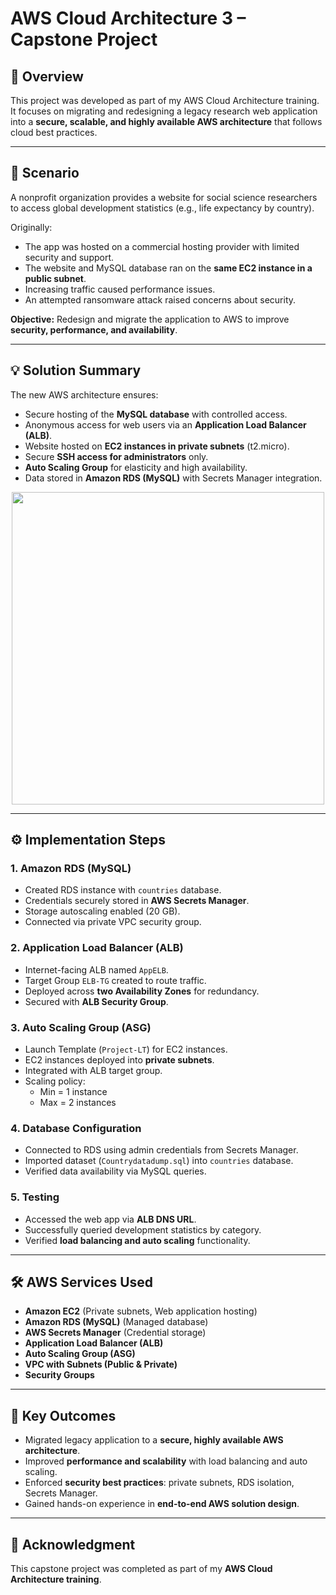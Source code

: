 # AWS Cloud Architecture 3 – Capstone Project

## 📌 Overview
This project was developed as part of my AWS Cloud Architecture training.  
It focuses on migrating and redesigning a legacy research web application into a **secure, scalable, and highly available AWS architecture** that follows cloud best practices.

---

## 📝 Scenario
A nonprofit organization provides a website for social science researchers to access global development statistics (e.g., life expectancy by country).  

Originally:
- The app was hosted on a commercial hosting provider with limited security and support.  
- The website and MySQL database ran on the **same EC2 instance in a public subnet**.  
- Increasing traffic caused performance issues.  
- An attempted ransomware attack raised concerns about security.  

**Objective:** Redesign and migrate the application to AWS to improve **security, performance, and availability**.

---

## 💡 Solution Summary
The new AWS architecture ensures:  
- Secure hosting of the **MySQL database** with controlled access.  
- Anonymous access for web users via an **Application Load Balancer (ALB)**.  
- Website hosted on **EC2 instances in private subnets** (t2.micro).  
- Secure **SSH access for administrators** only.  
- **Auto Scaling Group** for elasticity and high availability.  
- Data stored in **Amazon RDS (MySQL)** with Secrets Manager integration.

<p align="center">
<img src="imgs/aws-arch-capstone.png" width="500">
</p>

---

## ⚙️ Implementation Steps

### 1. Amazon RDS (MySQL)
- Created RDS instance with `countries` database.  
- Credentials securely stored in **AWS Secrets Manager**.  
- Storage autoscaling enabled (20 GB).  
- Connected via private VPC security group.

### 2. Application Load Balancer (ALB)
- Internet-facing ALB named `AppELB`.  
- Target Group `ELB-TG` created to route traffic.  
- Deployed across **two Availability Zones** for redundancy.  
- Secured with **ALB Security Group**.

### 3. Auto Scaling Group (ASG)
- Launch Template (`Project-LT`) for EC2 instances.  
- EC2 instances deployed into **private subnets**.  
- Integrated with ALB target group.  
- Scaling policy:  
  - Min = 1 instance  
  - Max = 2 instances  

### 4. Database Configuration
- Connected to RDS using admin credentials from Secrets Manager.  
- Imported dataset (`Countrydatadump.sql`) into `countries` database.  
- Verified data availability via MySQL queries.

### 5. Testing
- Accessed the web app via **ALB DNS URL**.  
- Successfully queried development statistics by category.  
- Verified **load balancing and auto scaling** functionality.

---

## 🛠️ AWS Services Used
- **Amazon EC2** (Private subnets, Web application hosting)  
- **Amazon RDS (MySQL)** (Managed database)  
- **AWS Secrets Manager** (Credential storage)  
- **Application Load Balancer (ALB)**  
- **Auto Scaling Group (ASG)**  
- **VPC with Subnets (Public & Private)**  
- **Security Groups**  

---

## 🎯 Key Outcomes
- Migrated legacy application to a **secure, highly available AWS architecture**.  
- Improved **performance and scalability** with load balancing and auto scaling.  
- Enforced **security best practices**: private subnets, RDS isolation, Secrets Manager.  
- Gained hands-on experience in **end-to-end AWS solution design**.  

---

## 🙌 Acknowledgment
This capstone project was completed as part of my **AWS Cloud Architecture training**.
